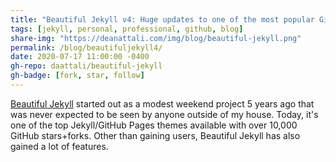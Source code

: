 ```yaml
---
title: "Beautiful Jekyll v4: Huge updates to one of the most popular GitHub Pages themes"
tags: [jekyll, personal, professional, github, blog]
share-img: "https://deanattali.com/img/blog/beautiful-jekyll.png"
permalink: /blog/beautifuljekyll4/
date: 2020-07-17 11:00:00 -0400
gh-repo: daattali/beautiful-jekyll
gh-badge: [fork, star, follow]
---
```


[Beautiful Jekyll](https://github.com/daattali/beautiful-jekyll) started out as a modest weekend project 5 years ago that was never expected to be seen by anyone outside of my house. Today, it's one of the top Jekyll/GitHub Pages themes available with over 10,000 GitHub stars+forks.  Other than gaining users, Beautiful Jekyll has also gained a lot of features.
